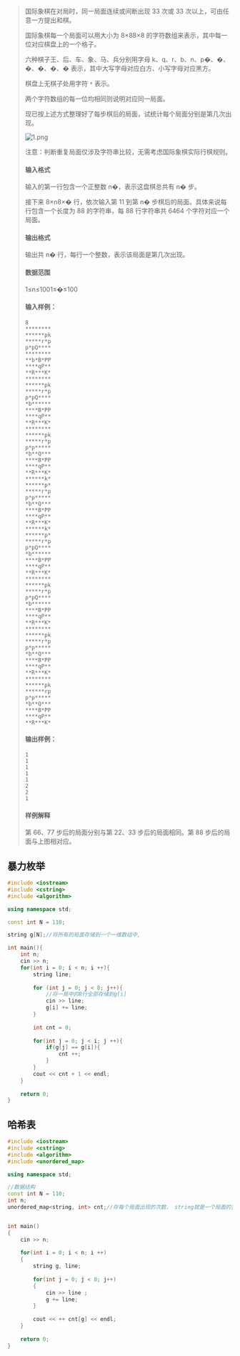 > 国际象棋在对局时，同一局面连续或间断出现 33 次或 33 次以上，可由任意一方提出和棋。
>
> 国际象棋每一个局面可以用大小为 8×88×8 的字符数组来表示，其中每一位对应棋盘上的一个格子。
>
> 六种棋子王、后、车、象、马、兵分别用字母 k、q、r、b、n、p�、�、�、�、�、� 表示，其中大写字母对应白方、小写字母对应黑方。
>
> 棋盘上无棋子处用字符 `*` 表示。
>
> 两个字符数组的每一位均相同则说明对应同一局面。
>
> 现已按上述方式整理好了每步棋后的局面，试统计每个局面分别是第几次出现。
>
> ![1.png](./images/19_10f8a9a414-1.png)
>
> 注意：判断重复局面仅涉及字符串比较，无需考虑国际象棋实际行棋规则。
>
> #### 输入格式
>
> 输入的第一行包含一个正整数 n�，表示这盘棋总共有 n� 步。
>
> 接下来 8×n8×� 行，依次输入第 11 到第 n� 步棋后的局面。具体来说每行包含一个长度为 88 的字符串，每 88 行字符串共 6464 个字符对应一个局面。
>
> #### 输出格式
>
> 输出共 n� 行，每行一个整数，表示该局面是第几次出现。
>
> #### 数据范围
>
> 1≤n≤1001≤�≤100
>
> #### 输入样例：
>
> ```
> 8
> ********
> ******pk
> *****r*p
> p*pQ****
> ********
> **b*B*PP
> ****qP**
> **R***K*
> ********
> ******pk
> *****r*p
> p*pQ****
> *b******
> ****B*PP
> ****qP**
> **R***K*
> ********
> ******pk
> *****r*p
> p*p*****
> *b**Q***
> ****B*PP
> ****qP**
> **R***K*
> ******k*
> ******p*
> *****r*p
> p*p*****
> *b**Q***
> ****B*PP
> ****qP**
> **R***K*
> ******k*
> ******p*
> *****r*p
> p*pQ****
> *b******
> ****B*PP
> ****qP**
> **R***K*
> ********
> ******pk
> *****r*p
> p*pQ****
> *b******
> ****B*PP
> ****qP**
> **R***K*
> ********
> ******pk
> *****r*p
> p*p*****
> *b**Q***
> ****B*PP
> ****qP**
> **R***K*
> ********
> ******pk
> ******rp
> p*p*****
> *b**Q***
> ****B*PP
> ****qP**
> **R***K*
> ```
>
> #### 输出样例：
>
> ```
> 1
> 1
> 1
> 1
> 1
> 2
> 2
> 1
> ```
>
> #### 样例解释
>
> 第 66、77 步后的局面分别与第 22、33 步后的局面相同。第 88 步后的局面与上图相对应。



## 暴力枚举

```c++
#include <iostream>
#include <cstring>
#include <algorithm>

using namespace std;

const int N = 110;

string g[N];//将所有的局面存储到一个一维数组中,

int main(){
    int n;
    cin >> n;
    for(int i = 0; i < n; i ++){
        string line;
        
        for (int j = 0; j < 8; j++){
            //将一局中的8行全部存储到g[i]
            cin >> line;
            g[i] += line;
        }
        
        int cnt = 0;
        
        for(int j = 0; j < i; j ++){
            if(g[j] == g[i]){
                cnt ++;
            }
        }
        cout << cnt + 1 << endl;
    }
    
    return 0;
}
```



## 哈希表

```c++
#include <iostream>
#include <cstring>
#include <algorithm>
#include <unordered_map>

using namespace std;

//数据结构
const int N = 110;
int n;
unordered_map<string, int> cnt;//存每个局面出现的次数， string就是一个局面的整个字符串


int main()
{
    cin >> n;
    
    for(int i = 0; i < n; i ++)
    {
        string g, line;
        
        for(int j = 0; j < 8; j++)
        {
            cin >> line ;
            g += line;
        }
        
        cout << ++ cnt[g] << endl;
    }
    
    return 0;
}
```

